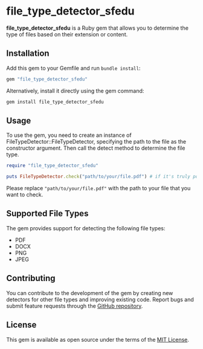 # file_type_detector_sfedu

**file_type_detector_sfedu** is a Ruby gem that allows you to determine the type of files based on their extension or content.

## Installation

Add this gem to your Gemfile and run `bundle install`:

```ruby
gem "file_type_detector_sfedu"
```

Alternatively, install it directly using the gem command:

```ruby
gem install file_type_detector_sfedu
```

## Usage

To use the gem, you need to create an instance of FileTypeDetector::FileTypeDetector, specifying the path to the file as the constructor argument. Then call the detect method to determine the file type.

```ruby
require "file_type_detector_sfedu"

puts FileTypeDetector.check("path/to/your/file.pdf") # if it's truly pdf, value will be true, unless - false
```
Please replace `"path/to/your/file.pdf"` with the path to your file that you want to check.

## Supported File Types
The gem provides support for detecting the following file types:

- PDF
- DOCX
- PNG
- JPEG

## Contributing

You can contribute to the development of the gem by creating new detectors for other file types and improving existing code. Report bugs and submit feature requests through the [GitHub repository](https://github.com/synthematik/file_type_detector_gem).

## License

This gem is available as open source under the terms of the [MIT License](https://opensource.org/licenses/MIT).
